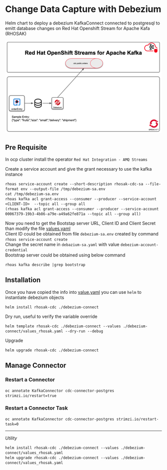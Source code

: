 # Change Data Capture with Debezium

Helm chart to deploy a debezium KafkaConnect connected to postgresql to emitt database changes on Red Hat Openshift Stream for Apache Kafa (RHOSAK)

![Diagram](diagram.png)

## Pre Requisite
In ocp cluster install the operator `Red Hat Integration - AMQ Streams`

Create a service account and give the grant necessary to use the kafka instance
```shell script
rhoas service-account create --short-description rhosak-cdc-sa --file-format env --output-file /tmp/debezium-sa.env
cat /tmp/debezium-sa.env
rhoas kafka acl grant-access --consumer --producer --service-account <CLIENT-ID>  --topic all --group all 
(rhoas kafka acl grant-access --consumer --producer --service-account 00067379-19b3-4b86-a79e-a49a62fe871a --topic all --group all)
```

Now you need to get the Bootstap server URL, Client ID and Client Secret than modify the file [values.yaml](debezium-connect/values.yaml)          
Client ID could be obtained from file `debezium-sa.env` created by command `rhoas service-account create`   
Change the secret name in `debazium-sa.yaml` with value `debezium-account-credential`   
Bootstrap server could be obtained using below command   
```shell script
rhoas kafka describe |grep bootstrap
```

## Installation
Once you have copied the info into [value.yaml](debezium-connect/values.yaml) you can use `helm` to instantiate debezium objects
```shell script
helm install rhosak-cdc ./debezium-connect
```

Dry run, useful to verify the variable override
```shell script
helm template rhosak-cdc ./debezium-connect --values ./debezium-connect/values_rhosak.yaml --dry-run --debug
```

Upgrade
```shell script
helm upgrade rhosak-cdc ./debezium-connect
```



## Manage Connector

### Restart a Connector
```shell
oc annotate KafkaConnector cdc-connector-postgres strimzi.io/restart=true
```

### Restart a Connector Task
```shell
oc annotate KafkaConnector cdc-connector-postgres strimzi.io/restart-task=0
```


---
*Utility*
```shell
helm install rhosak-cdc ./debezium-connect --values ./debezium-connect/values_rhosak.yaml
helm upgrade rhosak-cdc ./debezium-connect --values ./debezium-connect/values_rhosak.yaml
 ```
